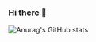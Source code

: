 ### Hi there 👋

![Anurag's GitHub stats](https://github-readme-stats.vercel.app/api?username=shinho123&show_icons=true&theme=radical)
